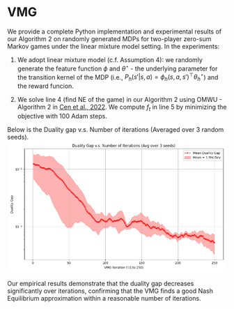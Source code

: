 # VMG

We provide a complete Python implementation and experimental results of our Algorithm 2 on randomly generated MDPs for two-player zero-sum Markov games under the linear mixture model setting. In the experiments:
1. We adopt linear mixture model (c.f. Assumption 4): we randomly generate the feature function $\phi$ and $\theta^\star$ - the underlying parameter for the transition kernel of the MDP (i.e., $P_h(s'|s,a) = \phi_h(s,a,s')^\top \theta_h^\star$) and the reward funcion.

2. We solve line 4 (find NE of the game) in our Algorithm 2 using OMWU - Algorithm 2 in [Cen et al., 2022](https://arxiv.org/pdf/2210.01050). We compute $f_t$ in line 5 by minimizing the objective with 100 Adam steps.


Below is the Duality gap v.s. Number of iterations (Averaged over 3 random seeds).
![Duality gap v.s. Number of iterations (Averaged over 3 random seeds)](vmg_avg_duality_gap.png)

Our empirical results demonstrate that the duality gap decreases significantly over iterations, confirming that the VMG finds a good Nash Equilibrium approximation within a reasonable number of iterations. 
